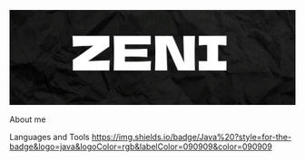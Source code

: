 ![Header](https://github.com/egordawuw3/assets/blob/main/%D0%9D%D0%BE%D0%B2%D1%8B%D0%B8%CC%86%20%D0%BF%D1%80%D0%BE%D0%B5%D0%BA%D1%82.png)

About me

Languages and Tools
https://img.shields.io/badge/Java%20?style=for-the-badge&logo=java&logoColor=rgb&labelColor=090909&color=090909

